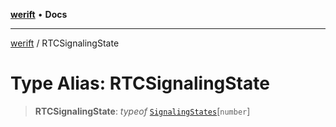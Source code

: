 [**werift**](../README.md) • **Docs**

***

[werift](../globals.md) / RTCSignalingState

# Type Alias: RTCSignalingState

> **RTCSignalingState**: *typeof* [`SignalingStates`](../variables/SignalingStates.md)\[`number`\]
